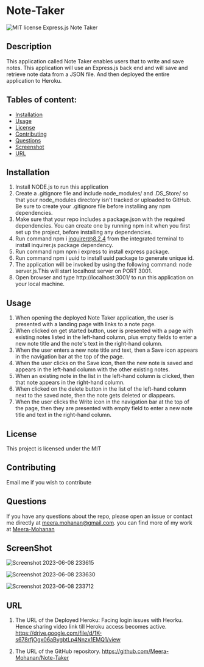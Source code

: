 # Note-Taker
  ![MIT license](https://img.shields.io/badge/license-MIT-blue)
Express.js Note Taker

## Description

This application called Note Taker enables users that to write and save notes. This application will use an Express.js back end and will save and retrieve note data from a JSON file. And then deployed the entire application to Heroku.

## Tables of content:
  * [Installation](#installation)
  * [Usage](#usage)
  * [License](#license)
  * [Contributing](#contributing)
  * [Questions](#questions)
  * [Screenshot](#screenshot)
  * [URL](#url)

## Installation

1. Install NODE.js to run this application
2. Create a .gitignore file and include node_modules/ and .DS_Store/ so that your node_modules directory isn't tracked or uploaded to GitHub. Be sure to create your .gitignore file before installing any npm dependencies.
3. Make sure that your repo includes a package.json with the required dependencies. You can create one by running npm init when you first set up the project, before installing any dependencies.
4. Run command npm i inquirer@8.2.4 from the integrated terminal to install inquirer.js package dependency.
5. Run command npm npm i express to install express package.
6. Run command npm i uuid to install uuid package to generate unique id.
7. The application will be invoked by using the following command: node server.js.This will start localhost server on PORT 3001.
8. Open browser and type http://localhost:3001/ to run this application on your local machine.

## Usage 
1. When opening the deployed Note Taker application, the user is presented with a landing page with links to a note page.
2. When clicked on  get started button, user is presented with a page with existing notes listed in the left-hand column, plus empty fields to enter a new note title and the note's text in the right-hand column.
3. When the user enters a new note title and text, then a Save icon appears in the navigation bar at the top of the page.
4. When the user clicks on the Save icon, then the new note is saved and appears in the left-hand column with the other existing notes.
5. When an existing note in the list in the left-hand column is clicked, then that note appears in the right-hand column.
6. When clicked on the delete button in the list of the left-hand column next to the saved note, then the note gets deleted or diappears.
7. When the user clicks the Write icon in the navigation bar at the top of the page, then they are presented with empty field to enter a new note title and text in the right-hand column.

## License  

This project is licensed under the MIT 

## Contributing
Email me if you wish to contribute

## Questions
  If you have any questions about the repo, please open an issue or contact me directly at meera.mohanan@gmail.com. you can find more of my work at [Meera-Mohanan](https://github.com/Meera-Mohanan)

## ScreenShot
![Screenshot 2023-06-08 233615](https://github.com/Meera-Mohanan/Note-Taker/assets/126405858/17a732f6-5f2c-4f6f-a314-bca7481c025a)

![Screenshot 2023-06-08 233630](https://github.com/Meera-Mohanan/Note-Taker/assets/126405858/555bfb0e-fb4b-44bd-92eb-450192c5dbac)

![Screenshot 2023-06-08 233712](https://github.com/Meera-Mohanan/Note-Taker/assets/126405858/c67f4802-5564-41a3-8881-b0d862720884)

## URL
1. The URL of the Deployed Heroku: Facing login issues with Heorku. Hence sharing video link till Heroku access becomes active.
https://drive.google.com/file/d/1K-s678rfjOgx06aBygbtLp4Nnzx1EMQ1/view

2. The URL of the GitHub repository.
https://github.com/Meera-Mohanan/Note-Taker

